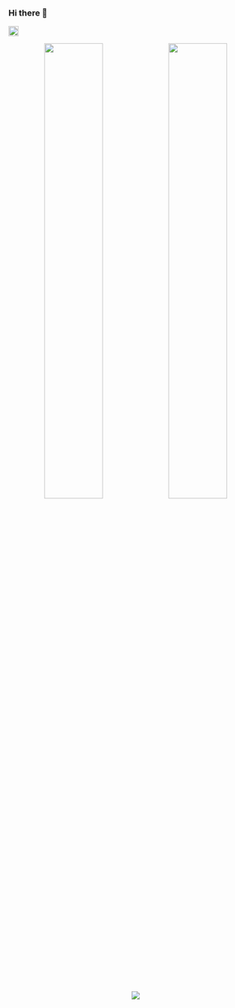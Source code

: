 ### Hi there 👋 



<p align="left">
    <a href="https://github.com/WebTechGo">
        <img height="20" src="https://img.shields.io/github/followers/WebTechGo?label=follow&logo=github&style=flat" />
    </a> 
</p>

<p align="center">
  <img width="48%" src="https://github-readme-stats.vercel.app/api?username=WebTechGo&count_private=true&show_icons=true&theme=vue-dark&hide_border=true" />
  <img width="48%" src="https://github-readme-streak-stats.herokuapp.com?user=WebTechGo&theme=vue-dark&hide_border=true" />
  <img align="center" src="https://github-readme-stats.vercel.app/api/top-langs/?username=WebTechGo&layout=compact&&count_private=true&theme=vue-dark&hide_border=true" />
  
</p>
